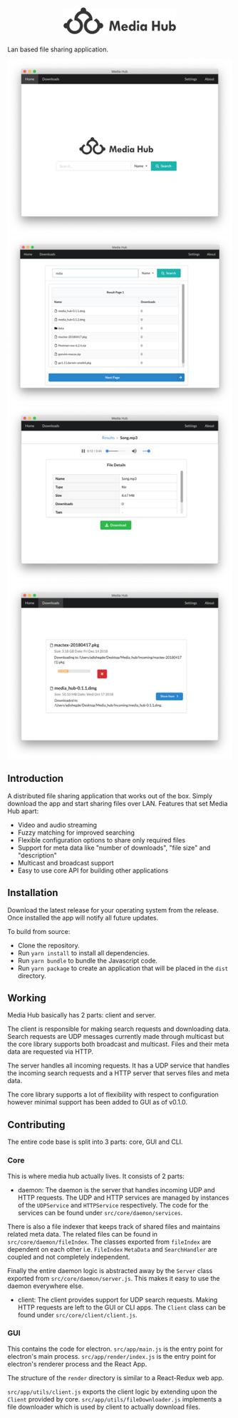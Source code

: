 <h1 align=center>
<img src="src/app/assets/logo/Logotype 1024.svg" width=50%>
</h1>

Lan based file sharing application.

![Home Window](https://raw.githubusercontent.com/adishegde/media_hub/master/screenshots/home.png)
![Search Results](https://raw.githubusercontent.com/adishegde/media_hub/master/screenshots/search_results.png)
![Audio Streaming](https://raw.githubusercontent.com/adishegde/media_hub/master/screenshots/audio_stream.png)
![Downloads](https://raw.githubusercontent.com/adishegde/media_hub/master/screenshots/downloads.png)

## Introduction

A distributed file sharing application that works out of the box. Simply
download the app and start sharing files over LAN. Features that set Media Hub
apart:

- Video and audio streaming
- Fuzzy matching for improved searching
- Flexible configuration options to share only required files
- Support for meta data like "number of downloads", "file size" and "description"
- Multicast and broadcast support
- Easy to use core API for building other applications

## Installation

Download the latest release for your operating system from the release. Once
installed the app will notify all future updates.

To build from source:
- Clone the repository.
- Run `yarn install` to install all dependencies.
- Run `yarn bundle` to bundle the Javascript code.
- Run `yarn package` to create an application that will be placed in the `dist`
directory.

## Working

Media Hub basically has 2 parts: client and server.

The client is responsible for making search requests and downloading data. Search
requests are UDP messages currently made through multicast but the core
library supports both broadcast and multicast. Files and their meta data are
requested via HTTP.

The server handles all incoming requests. It has a UDP service that handles the
incoming search requests and a HTTP server that serves files and meta data.

The core library supports a lot of flexibility with respect to configuration
however minimal support has been added to GUI as of v0.1.0.

## Contributing

The entire code base is split into 3 parts: core, GUI and CLI.

### Core
This is where media hub actually lives. It consists of 2 parts:

- daemon: The daemon is the server that handles incoming UDP and HTTP requests.
The UDP and HTTP services are managed by instances of the `UDPService`
and `HTTPService` respectively. The code for the services can be found under
`src/core/daemon/services`.

There is also a file indexer that keeps track of shared files and maintains
related meta data. The related files can be found in `src/core/daemon/fileIndex`.
The classes exported from `fileIndex` are dependent on each other i.e. `FileIndex`
`MetaData` and `SearchHandler` are coupled and not completely independent.

Finally the entire daemon logic is abstracted away by the `Server` class exported
from `src/core/daemon/server.js`. This makes it easy to use the daemon everywhere
else.

- client: The client provides support for UDP search requests. Making HTTP
requests are left to the GUI or CLI apps. The `Client` class can be found under
`src/core/client/client.js`.

### GUI
This contains the code for electron. `src/app/main.js` is the entry point for
electron's main process. `src/app/render/index.js` is the entry point for
electron's renderer process and the React App.

The structure of the `render` directory is similar to a React-Redux web app.

`src/app/utils/client.js` exports the client logic by extending upon the `Client`
provided by core. `src/app/utils/fileDownloader.js` implements a file downloader
which is used by client to actually download files.
